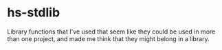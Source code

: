 # hs-stdlib

Library functions that I've used that seem like they could be used in more than one project, and made me think that they might belong in a library.